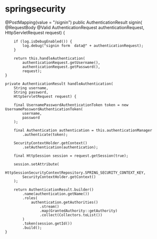 # springsecurity
 @PostMapping(value = "/signin")
    public AuthenticationResult signin(
        @RequestBody @Valid AuthenticationRequest authenticationRequest,
        HttpServletRequest request) {

        if (log.isDebugEnabled()) {
            log.debug("signin form  data@" + authenticationRequest);
        }

        return this.handleAuthentication(
            authenticationRequest.getUsername(),
            authenticationRequest.getPassword(),
            request);
    }

    private AuthenticationResult handleAuthentication(
        String username,
        String password,
        HttpServletRequest request) {

        final UsernamePasswordAuthenticationToken token = new UsernamePasswordAuthenticationToken(
            username,
            password
        );

        final Authentication authentication = this.authenticationManager
            .authenticate(token);

        SecurityContextHolder.getContext()
            .setAuthentication(authentication);

        final HttpSession session = request.getSession(true);

        session.setAttribute(
            HttpSessionSecurityContextRepository.SPRING_SECURITY_CONTEXT_KEY,
            SecurityContextHolder.getContext()
        );

        return AuthenticationResult.builder()
            .name(authentication.getName())
            .roles(
                authentication.getAuthorities()
                    .stream()
                    .map(GrantedAuthority::getAuthority)
                    .collect(Collectors.toList())
            )
            .token(session.getId())
            .build();
    }
